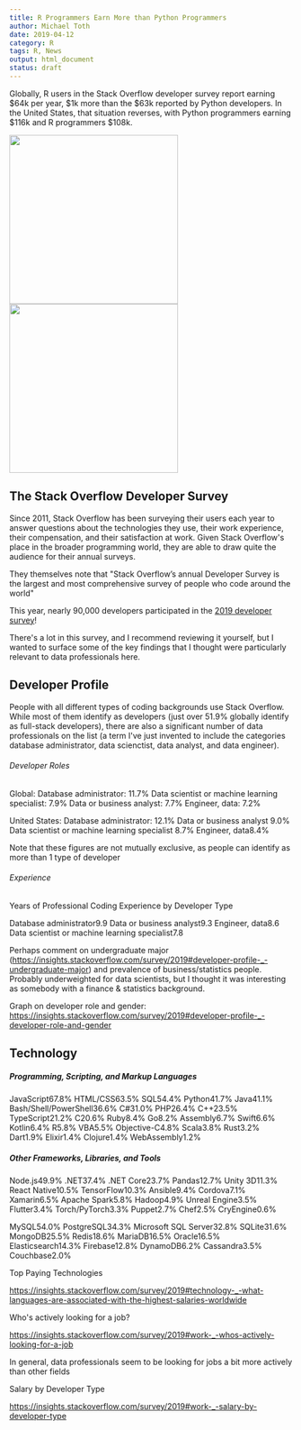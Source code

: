 ```yaml
---
title: R Programmers Earn More than Python Programmers
author: Michael Toth
date: 2019-04-12
category: R
tags: R, News
output: html_document
status: draft
---
```


Globally, R users in the Stack Overflow developer survey report earning $64k per year, $1k more than the $63k reported by Python developers. In the United States, that situation reverses, with Python programmers earning $116k and R programmers $108k. 

<img src="{filename}/images/20190412_Stack_Overflow/Global_Average_Salaries_By_Tech.png" width="300">

<img src="{filename}/images/20190412_Stack_Overflow/US_Average_Salaries_By_Tech.png" width="300">

## The Stack Overflow Developer Survey

Since 2011, Stack Overflow has been surveying their users each year to answer questions about the technologies they use, their work experience, their compensation, and their satisfaction at work. Given Stack Overflow's place in the broader programming world, they are able to draw quite the audience for their annual surveys. 

They themselves note that "Stack Overflow’s annual Developer Survey is the largest and most comprehensive survey of people who code around the world"

This year, nearly 90,000 developers participated in the [2019 developer survey](https://insights.stackoverflow.com/survey/2019)!

There's a lot in this survey, and I recommend reviewing it yourself, but I wanted to surface some of the key findings that I thought were particularly relevant to data professionals here.

## Developer Profile

People with all different types of coding backgrounds use Stack Overflow. While most of them identify as developers (just over 51.9% globally identify as full-stack developers), there are also a significant number of data professionals on the list (a term I've just invented to include the categories database administrator, data scienctist, data analyst, and data engineer).

###### Developer Roles

Global:
Database administrator: 11.7%
Data scientist or machine learning specialist: 7.9%
Data or business analyst: 7.7%
Engineer, data: 7.2%

United States:
Database administrator: 12.1%
Data or business analyst 9.0%
Data scientist or machine learning specialist 8.7%
Engineer, data8.4%

Note that these figures are not mutually exclusive, as people can identify as more than 1 type of developer

###### Experience

Years of Professional Coding Experience by Developer Type

Database administrator9.9
Data or business analyst9.3
Engineer, data8.6
Data scientist or machine learning specialist7.8


Perhaps comment on undergraduate major (https://insights.stackoverflow.com/survey/2019#developer-profile-_-undergraduate-major) and prevalence of business/statistics people. Probably underweighted for data scientists, but I thought it was interesting as somebody with a finance & statistics background.

Graph on developer role and gender: https://insights.stackoverflow.com/survey/2019#developer-profile-_-developer-role-and-gender


## Technology

##### Programming, Scripting, and Markup Languages

JavaScript67.8%
HTML/CSS63.5%
SQL54.4%
Python41.7%
Java41.1%
Bash/Shell/PowerShell36.6%
C#31.0%
PHP26.4%
C++23.5%
TypeScript21.2%
C20.6%
Ruby8.4%
Go8.2%
Assembly6.7%
Swift6.6%
Kotlin6.4%
R5.8%
VBA5.5%
Objective-C4.8%
Scala3.8%
Rust3.2%
Dart1.9%
Elixir1.4%
Clojure1.4%
WebAssembly1.2%


##### Other Frameworks, Libraries, and Tools

Node.js49.9%
.NET37.4%
.NET Core23.7%
Pandas12.7%
Unity 3D11.3%
React Native10.5%
TensorFlow10.3%
Ansible9.4%
Cordova7.1%
Xamarin6.5%
Apache Spark5.8%
Hadoop4.9%
Unreal Engine3.5%
Flutter3.4%
Torch/PyTorch3.3%
Puppet2.7%
Chef2.5%
CryEngine0.6%


MySQL54.0%
PostgreSQL34.3%
Microsoft SQL Server32.8%
SQLite31.6%
MongoDB25.5%
Redis18.6%
MariaDB16.5%
Oracle16.5%
Elasticsearch14.3%
Firebase12.8%
DynamoDB6.2%
Cassandra3.5%
Couchbase2.0%



Top Paying Technologies

https://insights.stackoverflow.com/survey/2019#technology-_-what-languages-are-associated-with-the-highest-salaries-worldwide

Who's actively looking for a job?

https://insights.stackoverflow.com/survey/2019#work-_-whos-actively-looking-for-a-job

In general, data professionals seem to be looking for jobs a bit more actively than other fields

Salary by Developer Type

https://insights.stackoverflow.com/survey/2019#work-_-salary-by-developer-type

